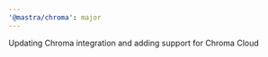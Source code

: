 ```yaml
---
'@mastra/chroma': major
---
```


Updating Chroma integration and adding support for Chroma Cloud
